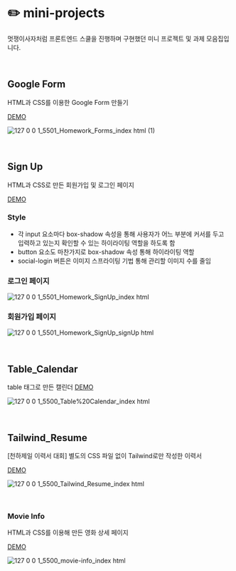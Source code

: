 # ✏️ mini-projects

멋쟁이사자처럼 프론트엔드 스쿨을 진행하며 구현했던 미니 프로젝트 및 과제 모음집입니다.

<br>

## Google Form
HTML과 CSS를 이용한 Google Form 만들기

[DEMO](https://plutoin.github.io/mini-projects/Google_Form/index.html)

![127 0 0 1_5501_Homework_Forms_index html (1)](https://user-images.githubusercontent.com/66389585/161802769-329d5125-e907-4ec9-b746-3cf1cdcd55b7.png)

<br>

## Sign Up
HTML과 CSS로 만든 회원가입 및 로그인 페이지

[DEMO](https://plutoin.github.io/mini-projects/Sign_Up/index.html)


### Style
- 각 input 요소마다 box-shadow 속성을 통해 사용자가 어느 부분에 커서를 두고 입력하고 있는지 확인할 수 있는 하이라이팅 역할을 하도록 함
- button 요소도 마찬가지로 box-shadow 속성 통해 하이라이팅 역할
- social-login 버튼은 이미지 스프라이팅 기법 통해 관리할 이미지 수를 줄임

### 로그인 페이지

![127 0 0 1_5501_Homework_SignUp_index html](https://user-images.githubusercontent.com/66389585/162866531-ce69f828-ec4e-48af-80e1-6c4b405588dd.png)

### 회원가입 페이지

![127 0 0 1_5501_Homework_SignUp_signUp html](https://user-images.githubusercontent.com/66389585/162866547-b925975b-7310-4dad-9ae8-219137e6f0d5.png)

<br>

## Table_Calendar
table 태그로 만든 캘린더
[DEMO](https://plutoin.github.io/mini-projects/Table_Calendar/index.html)

![127 0 0 1_5500_Table%20Calendar_index html](https://user-images.githubusercontent.com/66389585/161802950-dcb6b2fc-af57-4762-93f1-03ddb3d1e6b4.png)

<br>

## Tailwind_Resume

[천하제일 이력서 대회] 별도의 CSS 파일 없이 Tailwind로만 작성한 이력서

[DEMO](https://plutoin.github.io/mini-projects/Tailwind_Resume/index.html)

![127 0 0 1_5500_Tailwind_Resume_index html](https://user-images.githubusercontent.com/66389585/166151307-4f269671-87d3-427a-910e-7a8c9dc01187.png)

<br>

### Movie Info

HTML과 CSS를 이용해 만든 영화 상세 페이지

[DEMO](https://plutoin.github.io/mini-projects/movie-info/index.html)

![127 0 0 1_5500_movie-info_index html](https://user-images.githubusercontent.com/66389585/167263802-674b26e7-58dd-4ca6-a332-f07fe1d66b3a.png)